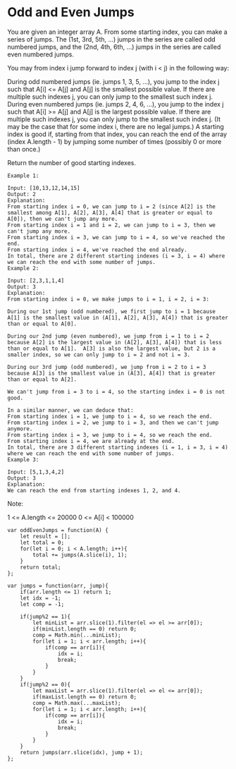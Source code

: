# Odd and Even Jumps

You are given an integer array A.  From some starting index, you can make a series of jumps.  The (1st, 3rd, 5th, ...) jumps in the series are called odd numbered jumps, and the (2nd, 4th, 6th, ...) jumps in the series are called even numbered jumps.

You may from index i jump forward to index j (with i < j) in the following way:

During odd numbered jumps (ie. jumps 1, 3, 5, ...), you jump to the index j such that A[i] <= A[j] and A[j] is the smallest possible value.  If there are multiple such indexes j, you can only jump to the smallest such index j.
During even numbered jumps (ie. jumps 2, 4, 6, ...), you jump to the index j such that A[i] >= A[j] and A[j] is the largest possible value.  If there are multiple such indexes j, you can only jump to the smallest such index j.
(It may be the case that for some index i, there are no legal jumps.)
A starting index is good if, starting from that index, you can reach the end of the array (index A.length - 1) by jumping some number of times (possibly 0 or more than once.)

Return the number of good starting indexes.

```
Example 1:

Input: [10,13,12,14,15]
Output: 2
Explanation:
From starting index i = 0, we can jump to i = 2 (since A[2] is the smallest among A[1], A[2], A[3], A[4] that is greater or equal to A[0]), then we can't jump any more.
From starting index i = 1 and i = 2, we can jump to i = 3, then we can't jump any more.
From starting index i = 3, we can jump to i = 4, so we've reached the end.
From starting index i = 4, we've reached the end already.
In total, there are 2 different starting indexes (i = 3, i = 4) where we can reach the end with some number of jumps.
Example 2:

Input: [2,3,1,1,4]
Output: 3
Explanation:
From starting index i = 0, we make jumps to i = 1, i = 2, i = 3:

During our 1st jump (odd numbered), we first jump to i = 1 because A[1] is the smallest value in (A[1], A[2], A[3], A[4]) that is greater than or equal to A[0].

During our 2nd jump (even numbered), we jump from i = 1 to i = 2 because A[2] is the largest value in (A[2], A[3], A[4]) that is less than or equal to A[1].  A[3] is also the largest value, but 2 is a smaller index, so we can only jump to i = 2 and not i = 3.

During our 3rd jump (odd numbered), we jump from i = 2 to i = 3 because A[3] is the smallest value in (A[3], A[4]) that is greater than or equal to A[2].

We can't jump from i = 3 to i = 4, so the starting index i = 0 is not good.

In a similar manner, we can deduce that:
From starting index i = 1, we jump to i = 4, so we reach the end.
From starting index i = 2, we jump to i = 3, and then we can't jump anymore.
From starting index i = 3, we jump to i = 4, so we reach the end.
From starting index i = 4, we are already at the end.
In total, there are 3 different starting indexes (i = 1, i = 3, i = 4) where we can reach the end with some number of jumps.
Example 3:

Input: [5,1,3,4,2]
Output: 3
Explanation:
We can reach the end from starting indexes 1, 2, and 4.
 ```

Note:

1 <= A.length <= 20000
0 <= A[i] < 100000

```
var oddEvenJumps = function(A) {
    let result = [];
    let total = 0;
    for(let i = 0; i < A.length; i++){
        total += jumps(A.slice(i), 1);
    }
    return total;
};

var jumps = function(arr, jump){
    if(arr.length <= 1) return 1;
    let idx = -1;
    let comp = -1;

    if(jump%2 == 1){
        let minList = arr.slice(1).filter(el => el >= arr[0]);
        if(minList.length == 0) return 0;
        comp = Math.min(...minList);
        for(let i = 1; i < arr.length; i++){
            if(comp == arr[i]){
                idx = i;
                break;
            }
        }
    }
    if(jump%2 == 0){
        let maxList = arr.slice(1).filter(el => el <= arr[0]);
        if(maxList.length == 0) return 0;
        comp = Math.max(...maxList);
        for(let i = 1; i < arr.length; i++){
            if(comp == arr[i]){
                idx = i;
                break;
            }
        }
    }
    return jumps(arr.slice(idx), jump + 1);
};
```
